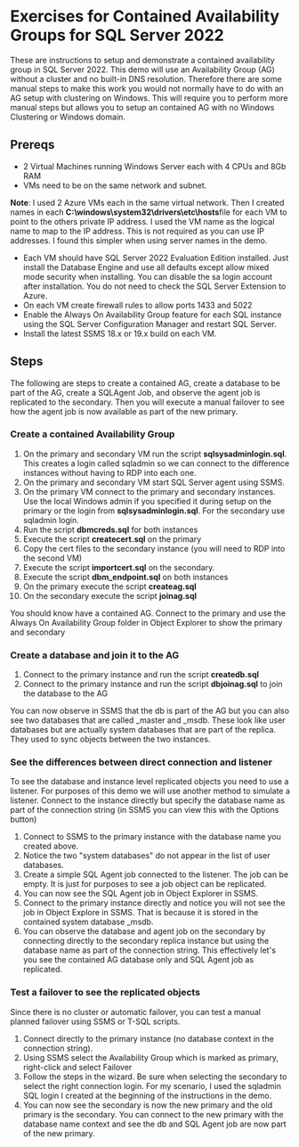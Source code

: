 # Exercises for Contained Availability Groups for SQL Server 2022

These are instructions to setup and demonstrate a contained availability group in SQL Server 2022. This demo will use an Availability Group (AG) without a cluster and no built-in DNS resolution. Therefore there are some manual steps to make this work you would not normally have to do with an AG setup with clustering on Windows. This will require you to perform more manual steps but allows you to setup an contained AG with no Windows Clustering or Windows domain.

## Prereqs

- 2 Virtual Machines running Windows Server each with 4 CPUs and 8Gb RAM
- VMs need to be on the same network and subnet.

**Note**: I used 2 Azure VMs each in the same virtual network. Then I created names in each **C:\windows\system32\drivers\etc\hosts**file for each VM to point to the others private IP address. I used the VM name as the logical name to map to the IP address. This is not required as you can use IP addresses. I found this simpler when using server names in the demo.

- Each VM should have SQL Server 2022 Evaluation Edition installed. Just install the Database Engine and use all defaults except allow mixed mode security when installing. You can disable the sa login account after installation. You do not need to check the SQL Server Extension to Azure.
- On each VM create firewall rules to allow ports 1433 and 5022
- Enable the Always On Availability Group feature for each SQL instance using the SQL Server Configuration Manager and restart SQL Server.
- Install the latest SSMS 18.x or 19.x build on each VM.

## Steps

The following are steps to create a contained AG, create a database to be part of the AG, create a SQLAgent Job, and observe the agent job is replicated to the secondary. Then you will execute a manual failover to see how the agent job is now available as part of the new primary.

### Create a contained Availability Group

1. On the primary and secondary VM run the script **sqlsysadminlogin.sql**. This creates a login called sqladmin so we can connect to the difference instances without having to RDP into each one.
1. On the primary and secondary VM start SQL Server agent using SSMS.
1. On the primary VM connect to the primary and secondary instances. Use the local Windows admin if you specified it during setup on the primary or the login from **sqlsysadminlogin.sql**. For the secondary use sqladmin login.
1. Run the script **dbmcreds.sql** for both instances
1. Execute the script **createcert.sql** on the primary
1. Copy the cert files to the secondary instance (you will need to RDP into the second VM)
1. Execute the script **importcert.sql** on the secondary.
1. Execute the script **dbm_endpoint.sql** on both instances
1. On the primary execute the script **createag.sql**
1. On the secondary execute the script **joinag.sql**

You should know have a contained AG. Connect to the primary and use the Always On Availability Group folder in Object Explorer to show the primary and secondary

### Create a database and join it to the AG

1. Connect to the primary instance and run the script **createdb.sql**
1. Connect to the primary instance and run the script **dbjoinag.sql** to join the database to the AG

You can now observe in SSMS that the db is part of the AG but you can also see two databases that are called <agname>_master and <agname>_msdb. These look like user databases but are actually system databases that are part of the replica. They used to sync objects between the two instances.

### See the differences between direct connection and listener

To see the database and instance level replicated objects you need to use a listener. For purposes of this demo we will use another method to simulate a listener. Connect to the instance directly but specify the database name as part of the connection string (in SSMS you can view this with the Options button)

1. Connect to SSMS to the primary instance with the database name you created above.
1. Notice the two "system databases" do not appear in the list of user databases.
1. Create a simple SQL Agent job connected to the listener. The job can be empty. It is just for purposes to see a job object can be replicated.
1. You can now see the SQL Agent job in Object Explorer in SSMS.
1. Connect to the primary instance directly and notice you will not see the job in Object Explore in SSMS. That is because it is stored in the contained system database <agname>_msdb.
1. You can observe the database and agent job on the secondary by connecting directly to the secondary replica instance but using the database name as part of the connection string. This effectively let's you see the contained AG database only and SQL Agent job as replicated.

### Test a failover to see the replicated objects

Since there is no cluster or automatic failover, you can test a manual planned failover using SSMS or T-SQL scripts.

1. Connect directly to the primary instance (no database context in the connection string). 
1. Using SSMS select the Availability Group which is marked as primary, right-click and select Failover
1. Follow the steps in the wizard. Be sure when selecting the secondary to select the right connection login. For my scenario, I used the sqladmin SQL login I created at the beginning of the instructions in the demo.
1. You can now see the secondary is now the new primary and the old primary is the secondary. You can connect to the new primary with the database name context and see the db and SQL Agent job are now part of the new primary.